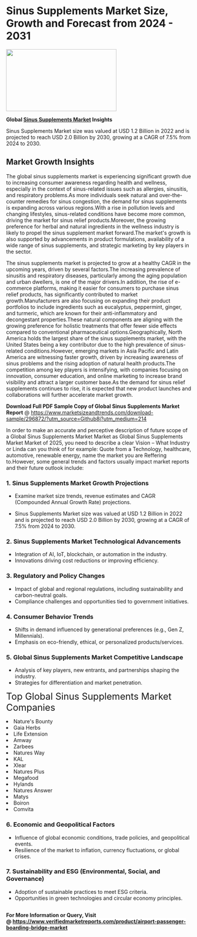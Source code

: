 <H1>Sinus Supplements Market Size, Growth and Forecast from 2024 - 2031</H1><img class="aligncenter size-medium wp-image-584254" src="https://thirdeyenews.in/wp-content/uploads/2024/09/Global-Market-Research-300x168.jpeg" alt="" width="300" height="168" /><p><strong>Global&nbsp;<a href="https://www.marketsizeandtrends.com/download-sample/296872/?utm_source=Github8j?utm_medium=214">Sinus Supplements Market</a> Insights</strong></p><p>Sinus Supplements Market size was valued at USD 1.2 Billion in 2022 and is projected to reach USD 2.0 Billion by 2030, growing at a CAGR of 7.5% from 2024 to 2030.</p><p><h2>Market Growth Insights</h2> <p>The global sinus supplements market is experiencing significant growth due to increasing consumer awareness regarding health and wellness, especially in the context of sinus-related issues such as allergies, sinusitis, and respiratory problems.As more individuals seek natural and over-the-counter remedies for sinus congestion, the demand for sinus supplements is expanding across various regions.With a rise in pollution levels and changing lifestyles, sinus-related conditions have become more common, driving the market for sinus relief products.Moreover, the growing preference for herbal and natural ingredients in the wellness industry is likely to propel the sinus supplement market forward.The market's growth is also supported by advancements in product formulations, availability of a wide range of sinus supplements, and strategic marketing by key players in the sector.</p> <p>The sinus supplements market is projected to grow at a healthy CAGR in the upcoming years, driven by several factors.The increasing prevalence of sinusitis and respiratory diseases, particularly among the aging population and urban dwellers, is one of the major drivers.In addition, the rise of e-commerce platforms, making it easier for consumers to purchase sinus relief products, has significantly contributed to market growth.Manufacturers are also focusing on expanding their product portfolios to include ingredients such as eucalyptus, peppermint, ginger, and turmeric, which are known for their anti-inflammatory and decongestant properties.These natural components are aligning with the growing preference for holistic treatments that offer fewer side effects compared to conventional pharmaceutical options.Geographically, North America holds the largest share of the sinus supplements market, with the United States being a key contributor due to the high prevalence of sinus-related conditions.However, emerging markets in Asia Pacific and Latin America are witnessing faster growth, driven by increasing awareness of sinus problems and the rising adoption of natural health products.The competition among key players is intensifying, with companies focusing on innovation, consumer education, and online marketing to increase brand visibility and attract a larger customer base.As the demand for sinus relief supplements continues to rise, it is expected that new product launches and collaborations will further accelerate market growth.<p><span class=""><strong>Download Full PDF Sample Copy of Global Sinus Supplements Market Report</strong> @ <a href="https://www.marketsizeandtrends.com/download-sample/296872/?utm_source=Github8j?utm_medium=214" target="_blank">https://www.marketsizeandtrends.com/download-sample/296872/?utm_source=Github8j?utm_medium=214</a></span></p><p>In order to make an accurate and perceptive description of future scope of a Global&nbsp;Sinus Supplements Market Market as Global&nbsp;Sinus Supplements Market Market of 2025, you need to describe a clear Vision &ndash; What Industry or Linda can you think of for example: Quote from a Technology, healthcare, automotive, renewable energy, name the market you are Reffering to.However, some general trends and factors usually impact market reports and their future outlook include:</p><h3>1.&nbsp;<strong>Sinus Supplements Market Growth Projections</strong></h3><ul><li>Examine market size trends, revenue estimates and CAGR (Compounded Annual Growth Rate) projections.</li><li><p>Sinus Supplements Market size was valued at USD 1.2 Billion in 2022 and is projected to reach USD 2.0 Billion by 2030, growing at a CAGR of 7.5% from 2024 to 2030.</p></li></ul><h3>2.&nbsp;<strong>Sinus Supplements Market Technological Advancements</strong></h3><ul><li>Integration of AI, IoT, blockchain, or automation in the industry.</li><li>Innovations driving cost reductions or improving efficiency.</li></ul><h3>3.&nbsp;<strong>Regulatory and Policy Changes</strong></h3><ul><li>Impact of global and regional regulations, including sustainability and carbon-neutral goals.</li><li>Compliance challenges and opportunities tied to government initiatives.</li></ul><h3>4.&nbsp;<strong>Consumer Behavior Trends</strong></h3><ul><li>Shifts in demand influenced by generational preferences (e.g., Gen Z, Millennials).</li><li>Emphasis on eco-friendly, ethical, or personalized products/services.</li></ul><h3>5.&nbsp;<strong>Global Sinus Supplements Market Competitive Landscape</strong></h3><ul><li>Analysis of key players, new entrants, and partnerships shaping the industry.</li><li>Strategies for differentiation and market penetration.</li></ul><p data-pm-slice="1 1 []"><span style="color: inherit; font-family: inherit; font-size: 25px;">Top Global Sinus Supplements Market Companies</span></p><div class="" data-test-id=""><p><li>Nature's Bounty</li><li> Gaia Herbs</li><li> Life Extension</li><li> Amway</li><li> Zarbees</li><li> Natures Way</li><li> KAL</li><li> Xlear</li><li> Natures Plus</li><li> Megafood</li><li> Hylands</li><li> Natures Answer</li><li> Matys</li><li> Boiron</li><li> Comvita</li></p></div><h3>6.&nbsp;<strong>Economic and Geopolitical Factors</strong></h3><ul><li>Influence of global economic conditions, trade policies, and geopolitical events.</li><li>Resilience of the market to inflation, currency fluctuations, or global crises.</li></ul><h3>7.&nbsp;<strong>Sustainability and ESG (Environmental, Social, and Governance)</strong></h3><ul><li>Adoption of sustainable practices to meet ESG criteria.</li><li>Opportunities in green technologies and circular economy principles.</li></ul><h2><strong style="font-size: 14px;">For More Information or Query, Visit @&nbsp;</strong><a style="background-color: #ffffff; font-size: 14px;" href="https://www.marketsizeandtrends.com/report/sinus-supplements-market/" target="_blank">https://www.verifiedmarketreports.com/product/airport-passenger-boarding-bridge-market</a></h2>
